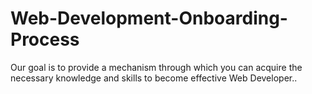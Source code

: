 # Web-Development-Onboarding-Process
Our goal is to provide a mechanism through which you can acquire the necessary knowledge and skills to become effective Web Developer..
